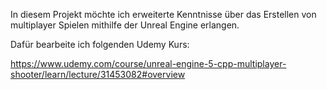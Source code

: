 In diesem Projekt möchte ich erweiterte Kenntnisse über das Erstellen von multiplayer Spielen mithilfe der Unreal Engine erlangen.

Dafür bearbeite ich folgenden Udemy Kurs:

https://www.udemy.com/course/unreal-engine-5-cpp-multiplayer-shooter/learn/lecture/31453082#overview
